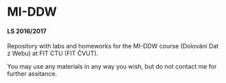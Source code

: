 # MI-DDW 
#### LS 2016/2017

Repository with labs and homeworks for the MI-DDW course (Dolování Dat z Webu) at FIT CTU (FIT ČVUT).

You may use any materials in any way you wish, but do not contact me for further assitance.
